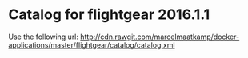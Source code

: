 # Catalog for flightgear 2016.1.1

Use the following url:
 http://cdn.rawgit.com/marcelmaatkamp/docker-applications/master/flightgear/catalog/catalog.xml
